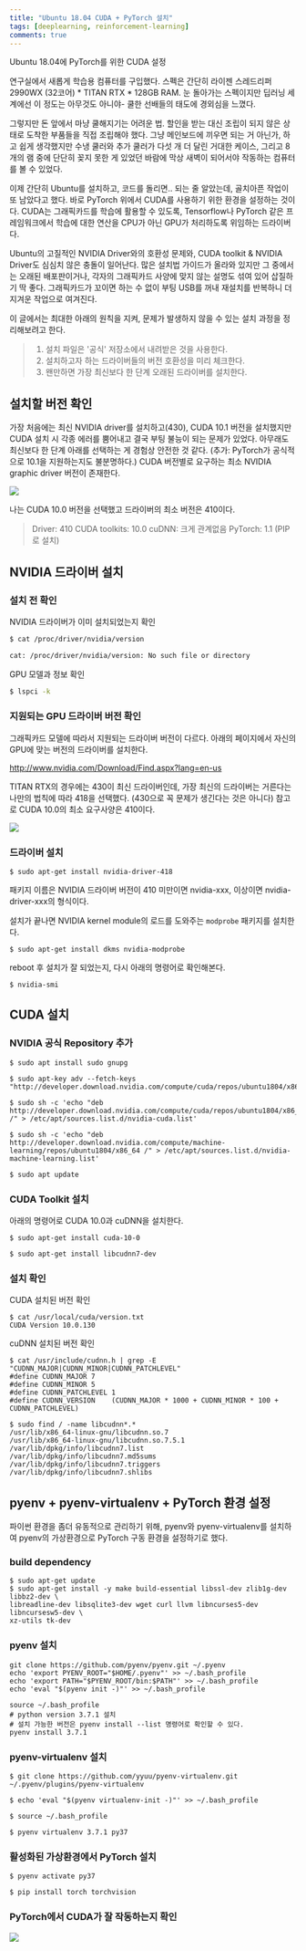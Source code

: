 ```yaml
---
title: "Ubuntu 18.04 CUDA + PyTorch 설치"
tags: [deeplearning, reinforcement-learning]
comments: true
---
```


Ubuntu 18.04에 PyTorch를 위한 CUDA 설정

<!--more-->

연구실에서 새롭게 학습용 컴퓨터를 구입했다. 스펙은 간단히 라이젠 스레드리퍼 2990WX (32코어) * TITAN RTX * 128GB RAM. 눈 돌아가는 스펙이지만 딥러닝 세계에선 이 정도는 아무것도 아니야- 쿨한 선배들의 태도에 경외심을 느꼈다.

그렇지만 돈 앞에서 마냥 쿨해지기는 어려운 법. 할인을 받는 대신 조립이 되지 않은 상태로 도착한 부품들을 직접 조립해야 했다. 그냥 메인보드에 끼우면 되는 거 아닌가, 하고 쉽게 생각했지만 수냉 쿨러와 추가 쿨러가 다섯 개 더 달린 거대한 케이스, 그리고 8개의 램 중에 단단히 꽂지 못한 게 있었던 바람에 막상 새벽이 되어서야 작동하는 컴퓨터를 볼 수 있었다.

이제 간단히 Ubuntu를 설치하고, 코드를 돌리면.. 되는 줄 알았는데, 골치아픈 작업이 또 남았다고 했다. 바로 PyTorch 위에서 CUDA를 사용하기 위한 환경을 설정하는 것이다. CUDA는 그래픽카드를 학습에 활용할 수 있도록, Tensorflow나 PyTorch 같은 프레임워크에서 학습에 대한 연산을 CPU가 아닌 GPU가 처리하도록 위임하는 드라이버다.

Ubuntu의 고질적인 NVIDIA Driver와의 호환성 문제와, CUDA toolkit & NVIDIA Driver도 심심치 않은 충돌이 일어난다. 많은 설치법 가이드가 올라와 있지만 그 중에서는 오래된 배포판이거나, 각자의 그래픽카드 사양에 맞지 않는 설명도 섞여 있어 삽질하기 딱 좋다. 그래픽카드가 꼬이면 하는 수 없이 부팅 USB를 꺼내 재설치를 반복하니 더 지겨운 작업으로 여겨진다.

이 글에서는 최대한 아래의 원칙을 지켜, 문제가 발생하지 않을 수 있는 설치 과정을 정리해보려고 한다.

> 1. 설치 파일은 '공식' 저장소에서 내려받은 것을 사용한다.
> 2. 설치하고자 하는 드라이버들의 버전 호환성을 미리 체크한다.
> 3. 왠만하면 가장 최신보다 한 단계 오래된 드라이버를 설치한다.

## 설치할 버전 확인

가장 처음에는 최신 NVIDIA driver를 설치하고(430), CUDA 10.1 버전을 설치했지만 CUDA 설치 시 각종 에러를 뿜어내고 결국 부팅 불능이 되는 문제가 있었다. 아무래도 최신보다 한 단계 아래를 선택하는 게 경험상 안전한 것 같다. (추가: PyTorch가 공식적으로 10.1을 지원하는지도 불분명하다.) CUDA 버전별로 요구하는 최소 NVIDIA graphic driver 버전이 존재한다.

![](https://docs.nvidia.com/deploy/common/graphics/forward-compatibility.png)

나는 CUDA 10.0 버전을 선택했고 드라이버의 최소 버전은 410이다.

> Driver: 410
> CUDA toolkits: 10.0
> cuDNN: 크게 관계없음
> PyTorch: 1.1 (PIP로 설치)

## NVIDIA 드라이버 설치

### 설치 전 확인

NVIDIA 드라이버가 이미 설치되었는지 확인

```bash
$ cat /proc/driver/nvidia/version

cat: /proc/driver/nvidia/version: No such file or directory
```

GPU 모델과 정보 확인
```bash
$ lspci -k
```

### 지원되는 GPU 드라이버 버전 확인

그래픽카드 모델에 따라서 지원되는 드라이버 버전이 다르다. 아래의 페이지에서 자신의 GPU에 맞는 버전의 드라이버를 설치한다.

http://www.nvidia.com/Download/Find.aspx?lang=en-us

TITAN RTX의 경우에는 430이 최신 드라이버인데, 가장 최신의 드라이버는 거른다는 나만의 법칙에 따라 418을 선택했다. (430으로 꼭 문제가 생긴다는 것은 아니다) 참고로 CUDA 10.0의 최소 요구사양은 410이다.

![](https://www.dropbox.com/s/w7daps349o581p0/Screen%20Shot%202019-06-24%20at%201.27.26%20PM.png?raw=1)

### 드라이버 설치

```
$ sudo apt-get install nvidia-driver-418
```

패키지 이름은 NVIDIA 드라이버 버전이 410 미만이면 nvidia-xxx, 이상이면 nvidia-driver-xxx의 형식이다.

설치가 끝나면 NVIDIA kernel module의 로드를 도와주는 `modprobe` 패키지를 설치한다.

```
$ sudo apt-get install dkms nvidia-modprobe
```

reboot 후 설치가 잘 되었는지, 다시 아래의 명령어로 확인해본다.

```
$ nvidia-smi
```


## CUDA 설치

### NVIDIA 공식 Repository 추가

```
$ sudo apt install sudo gnupg

$ sudo apt-key adv --fetch-keys "http://developer.download.nvidia.com/compute/cuda/repos/ubuntu1804/x86_64/7fa2af80.pub"

$ sudo sh -c 'echo "deb http://developer.download.nvidia.com/compute/cuda/repos/ubuntu1804/x86_64 /" > /etc/apt/sources.list.d/nvidia-cuda.list'

$ sudo sh -c 'echo "deb http://developer.download.nvidia.com/compute/machine-learning/repos/ubuntu1804/x86_64 /" > /etc/apt/sources.list.d/nvidia-machine-learning.list'

$ sudo apt update
```

### CUDA Toolkit 설치

아래의 명령어로 CUDA 10.0과 cuDNN을 설치한다.

```
$ sudo apt-get install cuda-10-0

$ sudo apt-get install libcudnn7-dev
```

### 설치 확인

CUDA 설치된 버전 확인

```
$ cat /usr/local/cuda/version.txt
CUDA Version 10.0.130
```

cuDNN 설치된 버전 확인

```
$ cat /usr/include/cudnn.h | grep -E "CUDNN_MAJOR|CUDNN_MINOR|CUDNN_PATCHLEVEL"
#define CUDNN_MAJOR 7
#define CUDNN_MINOR 5
#define CUDNN_PATCHLEVEL 1
#define CUDNN_VERSION    (CUDNN_MAJOR * 1000 + CUDNN_MINOR * 100 + CUDNN_PATCHLEVEL)

$ sudo find / -name libcudnn*.*
/usr/lib/x86_64-linux-gnu/libcudnn.so.7
/usr/lib/x86_64-linux-gnu/libcudnn.so.7.5.1
/var/lib/dpkg/info/libcudnn7.list
/var/lib/dpkg/info/libcudnn7.md5sums
/var/lib/dpkg/info/libcudnn7.triggers
/var/lib/dpkg/info/libcudnn7.shlibs
```


## pyenv + pyenv-virtualenv + PyTorch 환경 설정

파이썬 환경을 좀더 유동적으로 관리하기 위해, pyenv와 pyenv-virtualenv를 설치하여 pyenv의 가상환경으로 PyTorch 구동 환경을 설정하기로 했다.

### build dependency

```
$ sudo apt-get update
$ sudo apt-get install -y make build-essential libssl-dev zlib1g-dev libbz2-dev \
libreadline-dev libsqlite3-dev wget curl llvm libncurses5-dev libncursesw5-dev \
xz-utils tk-dev
```

### pyenv 설치

```
git clone https://github.com/pyenv/pyenv.git ~/.pyenv
echo 'export PYENV_ROOT="$HOME/.pyenv"' >> ~/.bash_profile
echo 'export PATH="$PYENV_ROOT/bin:$PATH"' >> ~/.bash_profile
echo 'eval "$(pyenv init -)"' >> ~/.bash_profile

source ~/.bash_profile
# python version 3.7.1 설치
# 설치 가능한 버전은 pyenv install --list 명령어로 확인할 수 있다.
pyenv install 3.7.1
```

### pyenv-virtualenv 설치

```
$ git clone https://github.com/yyuu/pyenv-virtualenv.git ~/.pyenv/plugins/pyenv-virtualenv

$ echo 'eval "$(pyenv virtualenv-init -)"' >> ~/.bash_profile

$ source ~/.bash_profile

$ pyenv virtualenv 3.7.1 py37
```

### 활성화된 가상환경에서 PyTorch 설치

```
$ pyenv activate py37

$ pip install torch torchvision
```


### PyTorch에서 CUDA가 잘 작동하는지 확인

![](https://www.dropbox.com/s/blt8pcst7eelo3e/pytorch_cuda.png?raw=1)